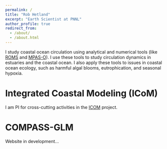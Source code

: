 ```yaml
---
permalink: /
title: "Rob Hetland"
excerpt: "Earth Scientist at PNNL"
author_profile: true
redirect_from: 
  - /about/
  - /about.html
---
```


I study coastal ocean circulation using analytical and numerical tools (like [ROMS](https://www.myroms.org/) and [MPAS-O](https://mpas-dev.github.io/ocean/ocean.html)). I use these tools to study circulation dynamics in estuaries and the coastal ocean. I also apply these tools to issues in coastal ocean ecology, such as harmful algal blooms, eutrophication, and seasonal hypoxia.

Integrated Coastal Modeling (ICoM)
======
I am PI for cross-cutting activities in the [ICOM](https://icom.pnnl.gov/) project.

COMPASS-GLM
======
Website in development...

